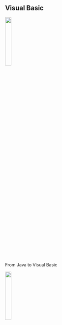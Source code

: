 ## Visual Basic

<img src="img/java.jpg" width="20%">

From Java to Visual Basic

<img src="img/vb.jpg" width="20%">

